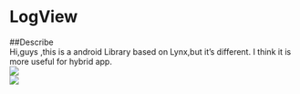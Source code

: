 # LogView
##Describe  
Hi,guys ,this is a android Library based on Lynx,but it’s different. I think it is more
useful for hybrid app.  
![](https://github.com/sanyinchen/LogView/blob/master/source/instance1.gif)  
![](https://github.com/sanyinchen/LogView/blob/master/source/instance2.gif)
